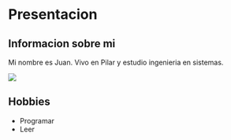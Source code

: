 # Presentacion

## Informacion sobre mi

Mi nombre es Juan. Vivo en Pilar y estudio ingenieria en sistemas.

![](https://avatars.githubusercontent.com/u/2772065?s=60&v=4)


## Hobbies

- Programar
- Leer
